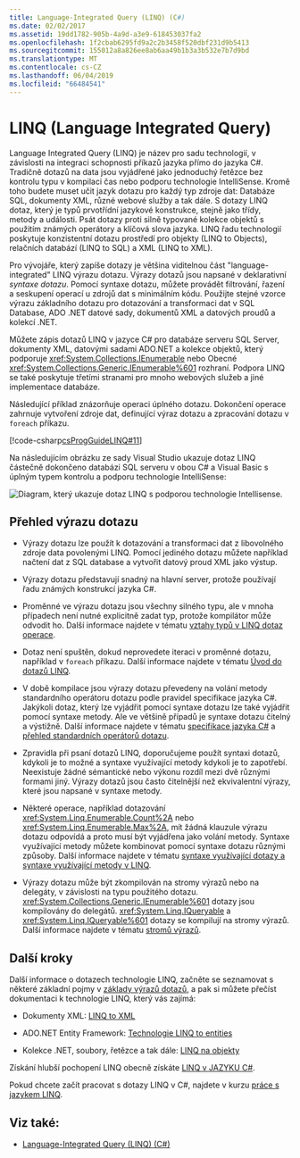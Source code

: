 ```yaml
---
title: Language-Integrated Query (LINQ) (C#)
ms.date: 02/02/2017
ms.assetid: 19dd1782-905b-4a9d-a3e9-618453037fa2
ms.openlocfilehash: 1f2cbab6295fd9a2c2b3458f520dbf231d9b5413
ms.sourcegitcommit: 155012a8a826ee8ab6aa49b1b3a3b532e7b7d9bd
ms.translationtype: MT
ms.contentlocale: cs-CZ
ms.lasthandoff: 06/04/2019
ms.locfileid: "66484541"
---
```

# <a name="language-integrated-query-linq"></a>LINQ (Language Integrated Query)

Language Integrated Query (LINQ) je název pro sadu technologií, v závislosti na integraci schopnosti příkazů jazyka přímo do jazyka C#. Tradičně dotazů na data jsou vyjádřené jako jednoduchý řetězce bez kontrolu typu v kompilaci čas nebo podporu technologie IntelliSense. Kromě toho budete muset učit jazyk dotazu pro každý typ zdroje dat: Databáze SQL, dokumenty XML, různé webové služby a tak dále. S dotazy LINQ dotaz, který je typů prvotřídní jazykové konstrukce, stejně jako třídy, metody a události. Psát dotazy proti silně typované kolekce objektů s použitím známých operátory a klíčová slova jazyka.  LINQ řadu technologií poskytuje konzistentní dotazu prostředí pro objekty (LINQ to Objects), relačních databází (LINQ to SQL) a XML (LINQ to XML).  

Pro vývojáře, který zapíše dotazy je většina viditelnou část "language-integrated" LINQ výrazu dotazu. Výrazy dotazů jsou napsané v deklarativní *syntaxe dotazu*. Pomocí syntaxe dotazu, můžete provádět filtrování, řazení a seskupení operací u zdrojů dat s minimálním kódu. Použijte stejné vzorce výrazu základního dotazu pro dotazování a transformaci dat v SQL Database, ADO .NET datové sady, dokumentů XML a datových proudů a kolekcí .NET.

Můžete zápis dotazů LINQ v jazyce C# pro databáze serveru SQL Server, dokumenty XML, datovými sadami ADO.NET a kolekce objektů, který podporuje <xref:System.Collections.IEnumerable> nebo Obecné <xref:System.Collections.Generic.IEnumerable%601> rozhraní. Podpora LINQ se také poskytuje třetími stranami pro mnoho webových služeb a jiné implementace databáze.  

Následující příklad znázorňuje operaci úplného dotazu. Dokončení operace zahrnuje vytvoření zdroje dat, definující výraz dotazu a zpracování dotazu v `foreach` příkazu.

[!code-csharp[csProgGuideLINQ#11](../../../../../samples/snippets/csharp/concepts/linq/index_1.cs)]

 Na následujícím obrázku ze sady Visual Studio ukazuje dotaz LINQ částečně dokončeno databázi SQL serveru v obou C# a Visual Basic s úplným typem kontrolu a podporu technologie IntelliSense:  
  
 ![Diagram, který ukazuje dotaz LINQ s podporou technologie Intellisense.](./media/introduction-to-linq/linq-query-intellisense.png)  
  
## <a name="query-expression-overview"></a>Přehled výrazu dotazu

- Výrazy dotazu lze použít k dotazování a transformaci dat z libovolného zdroje data povolenými LINQ. Pomocí jediného dotazu můžete například načtení dat z SQL database a vytvořit datový proud XML jako výstup.  
  
- Výrazy dotazu představují snadný na hlavní server, protože používají řadu známých konstrukcí jazyka C#.  
  
- Proměnné ve výrazu dotazu jsou všechny silného typu, ale v mnoha případech není nutné explicitně zadat typ, protože kompilátor může odvodit ho. Další informace najdete v tématu [vztahy typů v LINQ dotaz operace](type-relationships-in-linq-query-operations.md).  
  
- Dotaz není spuštěn, dokud neprovedete iteraci v proměnné dotazu, například v `foreach` příkazu. Další informace najdete v tématu [Úvod do dotazů LINQ](introduction-to-linq-queries.md).  
  
- V době kompilace jsou výrazy dotazu převedeny na volání metody standardního operátoru dotazu podle pravidel specifikace jazyka C#. Jakýkoli dotaz, který lze vyjádřit pomocí syntaxe dotazu lze také vyjádřit pomocí syntaxe metody. Ale ve většině případů je syntaxe dotazu čitelný a výstižně. Další informace najdete v tématu [specifikace jazyka C#](~/_csharplang/spec/expressions.md#query-expressions) a [přehled standardních operátorů dotazu](standard-query-operators-overview.md).  
  
- Zpravidla při psaní dotazů LINQ, doporučujeme použít syntaxi dotazů, kdykoli je to možné a syntaxe využívající metody kdykoli je to zapotřebí. Neexistuje žádné sémantické nebo výkonu rozdíl mezi dvě různými formami jiný. Výrazy dotazů jsou často čitelnější než ekvivalentní výrazy, které jsou napsané v syntaxe metody.  
  
- Některé operace, například dotazování <xref:System.Linq.Enumerable.Count%2A> nebo <xref:System.Linq.Enumerable.Max%2A>, mít žádná klauzule výrazu dotazu odpovídá a proto musí být vyjádřena jako volání metody. Syntaxe využívající metody můžete kombinovat pomocí syntaxe dotazu různými způsoby. Další informace najdete v tématu [syntaxe využívající dotazy a syntaxe využívající metody v LINQ](query-syntax-and-method-syntax-in-linq.md).  
  
- Výrazy dotazu může být zkompilován na stromy výrazů nebo na delegáty, v závislosti na typu použitého dotazu. <xref:System.Collections.Generic.IEnumerable%601> dotazy jsou kompilovány do delegátů. <xref:System.Linq.IQueryable> a <xref:System.Linq.IQueryable%601> dotazy se kompilují na stromy výrazů. Další informace najdete v tématu [stromů výrazů](../../../expression-trees.md).  

## <a name="next-steps"></a>Další kroky

Další informace o dotazech technologie LINQ, začněte se seznamovat s některé základní pojmy v [základy výrazů dotazů](../../../linq/query-expression-basics.md), a pak si můžete přečíst dokumentaci k technologie LINQ, který vás zajímá:   
- Dokumenty XML: [LINQ to XML](linq-to-xml.md)  
  
- ADO.NET Entity Framework: [Technologie LINQ to entities](../../../../framework/data/adonet/ef/language-reference/linq-to-entities.md)  
  
- Kolekce .NET, soubory, řetězce a tak dále: [LINQ na objekty](linq-to-objects.md)

Získání hlubší pochopení LINQ obecně získáte [LINQ v JAZYKU C#](../../../linq/linq-in-csharp.md).

Pokud chcete začít pracovat s dotazy LINQ v C#, najdete v kurzu [práce s jazykem LINQ](../../../tutorials/working-with-linq.md).

## <a name="see-also"></a>Viz také:

- [Language-Integrated Query (LINQ) (C#)](../../../../csharp/programming-guide/concepts/linq/index.md)
